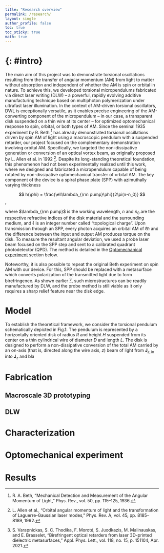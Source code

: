 ```yaml
---
title: "Research overview"
permalink: /research/
layout: single
author_profile: false
toc: true
toc_sticky: true
math: true
---
```


# <span style="display:none">Introduction</span>{: #intro}
The main aim of this project was to demonstrate torsional oscillations resulting from the transfer of angular momentum (AM) from light to matter without absorption and independent of whether the AM is spin or orbital in nature. To achieve this, we developed torsional micropendulums fabricated via direct laser writing (DLW) – a powerful, rapidly evolving additive manufacturing technique based on multiphoton polymerization under ultrafast laser illumination. In the context of AM-driven torsional oscillators, DWL is exceptionally versatile, as it enables precise engineering of the AM-converting component of the micropendulum – in our case, a transparent disk suspended on a thin wire at its center – for optimized optomechanical response to spin, orbital, or both types of AM. Since the seminal 1935 experiment by R. Beth [^beth1936] has already demonstrated torsional oscillations driven by spin AM of light using a macroscopic pendulum with a suspended retarder, our project focused on the complementary demonstration involving orbital AM. Specifically, we targeted the non-dissipative generation or conversion of an optical vortex beam, as originally proposed by L. Allen et al. in 1992 [^allen1992]. Despite its long-standing theoretical foundation, this phenomenon had not been experimentally realized until this work, where we designed and fabricated a micropendulum capable of being rotated by non-dissipative optomechanical transfer of orbital AM. The key component of the device is a spiral phase plate (SPP) with azimuthally varying thickness

$$
h(\phi) = \frac{\ell\lambda_{\rm pump}\phi}{2\pi(n-n_0)}
$$,

where $\lambda_{\rm pump}$ is the working wavelength, $n$ and $n_0$ are the respective refractive indices of the disk material and the surrounding medium, and $\ell$ is an integer number called “topological charge”. Upon transmission through an SPP, every photon acquires an orbital AM of $\ell\hbar$ and the difference between the input and output AM produces torque on the disk. To measure the resultant angular deviation, we used a probe laser beam focused on the SPP step and sent to a calibrated quadrant photodetector (QPD). The method is detailed in the [Optomechanical experiment](#optomechanical-experiment) section below.

Noteworthy, it is also possible to repeat the original Beth experiment on spin AM with our device. For this, SPP should be replaced with a metasurface which converts polarization of the transmitted light due to form birefringence. As shown earlier [^varapnickas2021], such microstructures can be readily manufactured by DLW, and the probe method is still viable as it only requires a sharp relief feature near the disk edge. 


# Model
To establish the theoretical framework, we consider the torsional pendulum schematically depicted in Fig.1. The pendulum is represented by a horizontally oriented disk of radius $R$ and height $H$ suspended from its center on a thin cylindrical wire of diameter $D$ and length $L$. The disk is designed to perform a non-dissipative conversion of the total AM carried by an on-axis (that is, directed along the wire axis, $z$) beam of light from ${\mathbf{J}}_{z,\,\mathrm{in}}$ into ${\mathbf{J}}_z$ and bla




# Fabrication
## Macroscale 3D prototyping
## DLW
# Characterization
# Optomechanical experiment
# Results


[^beth1936]: R. A. Beth, “Mechanical Detection and Measurement of the Angular Momentum of Light,” Phys. Rev., vol. 50, pp. 115–125, 1936.
[^allen1992]: L. Allen et al., “Orbital angular momentum of light and the transformation of Laguerre-Gaussian laser modes,” Phys. Rev. A, vol. 45, pp. 8185–8189, 1992.
[^varapnickas2021]: S. Varapnickas, S. C. Thodika, F. Moroté, S. Juodkazis, M. Malinauskas, and E. Brasselet, “Birefringent optical retarders from laser 3D-printed dielectric metasurfaces,” Appl. Phys. Lett., vol. 118, no. 15, p. 151104, Apr. 2021.
[^sanchez-padilla2020]: B. Sanchez-Padilla and E. Brasselet, “Torsional Mechanical Oscillator Driven by the Orbital Angular Momentum of Sound,” Phys. Rev. Appl., vol. 13, no. 6, p. 064069, Jun. 2020
[^brasselet2010]: E. Brasselet, M. Malinauskas, A. Žukauskas, and S. Juodkazis, “Photopolymerized microscopic vortex beam generators: Precise delivery of optical orbital angular momentum,” Appl. Phys. Lett., vol. 97, no. 21, p. 211108, Nov. 2010
[^varapnickas2020]: S. Varapnickas, A. Žukauskas, E. Brasselet, S. Juodkazis, and M. Malinauskas, “3D microoptics via ultrafast laser writing: Miniaturization, integration, and multifunctionalities,” in Three-Dimensional Microfabrication Using Two-Photon Polymerization, I. Sakellari, Ed., Amsterdam, Netherlands: Elsevier, 2020, pp. 445–474

